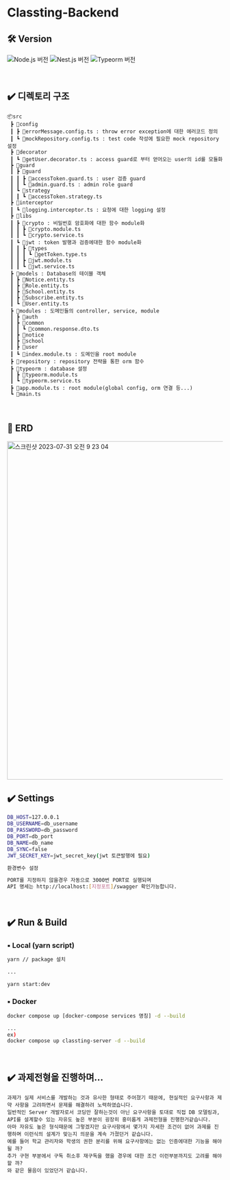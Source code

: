 # Classting-Backend

## 🛠️ Version <br/>

![Node.js 버전](https://img.shields.io/badge/Node.js-18.13.0-brightgreen) ![Nest.js 버전](https://img.shields.io/badge/Nest.js-9.0.0-red) ![Typeorm 버전](https://img.shields.io/badge/Typeorm-0.3.17-blue)

<br/>

## ✔️ 디렉토리 구조

```
📦src
 ┣ 📂config
 ┃ ┣ 📜errorMessage.config.ts : throw error exception에 대한 에러코드 정의
 ┃ ┗ 📜mockRepository.config.ts : test code 작성에 필요한 mock repository 설정
 ┣ 📂decorator
 ┃ ┗ 📜getUser.decorator.ts : access guard로 부터 얻어오는 user의 id를 모듈화
 ┣ 📂guard
 ┃ ┣ 📂guard
 ┃ ┃ ┣ 📜accessToken.guard.ts : user 검증 guard
 ┃ ┃ ┗ 📜admin.guard.ts : admin role guard
 ┃ ┗ 📂strategy
 ┃ ┃ ┗ 📜accessToken.strategy.ts
 ┣ 📂interceptor
 ┃ ┗ 📜logging.interceptor.ts : 요청에 대한 logging 설정
 ┣ 📂libs
 ┃ ┣ 📂crypto : 비밀번호 암호화에 대한 함수 module화
 ┃ ┃ ┣ 📜crypto.module.ts
 ┃ ┃ ┗ 📜crypto.service.ts
 ┃ ┗ 📂jwt : token 발행과 검증에대한 함수 module화
 ┃ ┃ ┣ 📂types
 ┃ ┃ ┃ ┗ 📜getToken.type.ts
 ┃ ┃ ┣ 📜jwt.module.ts
 ┃ ┃ ┗ 📜jwt.service.ts
 ┣ 📂models : Database의 테이블 객체
 ┃ ┣ 📜Notice.entity.ts
 ┃ ┣ 📜Role.entity.ts
 ┃ ┣ 📜School.entity.ts
 ┃ ┣ 📜Subscribe.entity.ts
 ┃ ┗ 📜User.entity.ts
 ┣ 📂modules : 도메인들의 controller, service, module
 ┃ ┣ 📂auth
 ┃ ┣ 📂common
 ┃ ┃ ┗ 📜common.response.dto.ts
 ┃ ┣ 📂notice
 ┃ ┣ 📂school
 ┃ ┣ 📂user
 ┃ ┗ 📜index.module.ts : 도메인을 root module
 ┣ 📂repository : repository 전략을 통한 orm 함수
 ┣ 📂typeorm : database 설정
 ┃ ┣ 📜typeorm.module.ts
 ┃ ┗ 📜typeorm.service.ts
 ┣ 📜app.module.ts : root module(global config, orm 연결 등...)
 ┗ 📜main.ts
```

<br/>

## 📖 ERD <br/>

<img width="790" alt="스크린샷 2023-07-31 오전 9 23 04" src="https://github.com/Ansu-dev/classting-assigment/assets/108314208/5de64325-21b2-4539-8c3c-80b80367574b">

## ✔️ Settings

```bash
DB_HOST=127.0.0.1
DB_USERNAME=db_username
DB_PASSWORD=db_password
DB_PORT=db_port
DB_NAME=db_name
DB_SYNC=false
JWT_SECRET_KEY=jwt_secret_key(jwt 토큰발행에 필요)

환경변수 설정

PORT를 지정하지 않을경우 자동으로 3000번 PORT로 실행되며
API 명세는 http://localhost:[지정포트]/swagger 확인가능합니다.
```

<br/>

## ✔️ Run & Build

### ▪️ Local (yarn script)

```bash
yarn // package 설치

...

yarn start:dev
```

### ▪️ Docker

```bash
docker compose up [docker-compose services 명칭] -d --build

...
ex)
docker compose up classting-server -d --build
```

<br/>

## ✔️ 과제전형을 진행하며...

```
과제가 실제 서비스를 개발하는 것과 유사한 형태로 주어졌기 때문에, 현실적인 요구사항과 제약 사항을 고려하면서 문제를 해결하려 노력하였습니다.
일반적인 Server 개발자로서 코딩만 잘하는것이 아닌 요구사항을 토대로 직접 DB 모델링과, API를 설계할수 있는 자유도 높은 부분이 굉장히 흥미롭게 과제전형을 진행한거같습니다.
아마 자유도 높은 형식때문에 그렇겠지만 요구사항에서 몇가지 자세한 조건이 없어 과제를 진행하며 이런식의 설계가 맞는지 의문을 계속 가졌던거 같습니다.
예를 들어 학교 관리자와 학생의 권한 분리를 위해 요구사항에는 없는 인증에대한 기능을 해야될 까?
추가 구현 부분에서 구독 취소후 재구독을 했을 경우에 대한 조건 이런부분까지도 고려를 해야할 까?
와 같은 물음이 있었던거 같습니다.

```

<br/>
